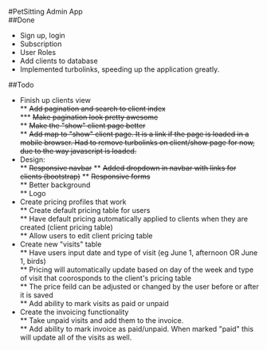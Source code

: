 #PetSitting Admin App  
##Done  

* Sign up, login
* Subscription
* User Roles
* Add clients to database  
* Implemented turbolinks, speeding up the application greatly.

##Todo  

* Finish up clients view  
** ~~Add pagination and search to client index~~  
*** ~~Make pagination look pretty awesome~~  
** ~~Make the "show" client page better~~  
** ~~Add map to "show" client page. It is a link if the page is loaded in a mobile browser. Had to remove turbolinks on client/show page for now, due to the way javascript is loaded.~~  
* Design:  
** ~~Responsive navbar~~
** ~~Added dropdown in navbar with links for clients (bootstrap)~~
** ~~Responsive forms~~  
** Better background  
** Logo  
* Create pricing profiles that work  
** Create default pricing table for users  
** Have default pricing automatically applied to clients when they are created (client pricing table)  
** Allow users to edit client pricing table  
* Create new "visits" table  
** Have users input date and type of visit (eg June 1, afternoon OR June 1, birds)  
** Pricing will automatically update based on day of the week and type of visit that coorosponds to the client's pricing table  
** The price feild can be adjusted or changed by the user before or after it is saved  
** Add ability to mark visits as paid or unpaid  
* Create the invoicing functionality  
** Take unpaid visits and add them to the invoice.  
** Add ability to mark invoice as paid/unpaid. When marked "paid" this will update all of the visits as well.  